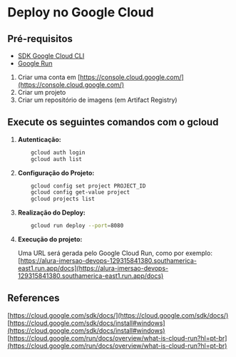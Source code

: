 # Deploy no Google Cloud

## Pré-requisitos

- [SDK Google Cloud CLI](https://cloud.google.com/sdk/docs/install)
- [Google Run](https://cloud.google.com/run)

1. Criar uma conta em [https://console.cloud.google.com/](https://console.cloud.google.com/)
2. Criar um projeto
3. Criar um repositório de imagens (em Artifact Registry)

## Execute os seguintes comandos com o gcloud

1. **Autenticação:**

    ```sh
        gcloud auth login
        gcloud auth list
    ```

2. **Configuração do Projeto:**

    ```sh
        gcloud config set project PROJECT_ID
        gcloud config get-value project
        gcloud projects list
    ```

3. **Realização do Deploy:**

    ```sh
        gcloud run deploy --port=8080
    ```

4. **Execução do projeto:**

    Uma URL será gerada pelo Google Cloud Run, como por exemplo: [https://alura-imersao-devops-129315841380.southamerica-east1.run.app/docs](https://alura-imersao-devops-129315841380.southamerica-east1.run.app/docs)

## References

[https://cloud.google.com/sdk/docs/](https://cloud.google.com/sdk/docs/)
[https://cloud.google.com/sdk/docs/install#windows](https://cloud.google.com/sdk/docs/install#windows)
[https://cloud.google.com/run/docs/overview/what-is-cloud-run?hl=pt-br](https://cloud.google.com/run/docs/overview/what-is-cloud-run?hl=pt-br)
